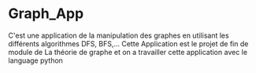 # Graph_App
C'est une application de la manipulation des graphes en utilisant les  différents algorithmes DFS, BFS,... Cette Application est le projet de fin de module de La théorie de graphe et on a travailler cette application avec le language python 
